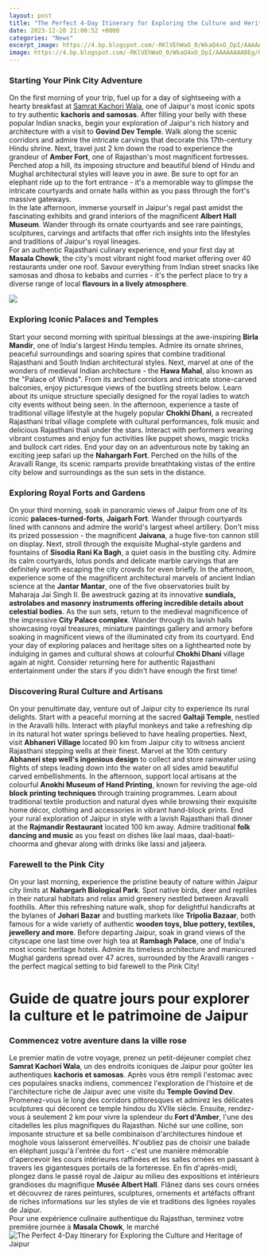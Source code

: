 ```yaml
---
layout: post
title: "The Perfect 4-Day Itinerary for Exploring the Culture and Heritage of Jaipur"
date: 2023-12-20 21:00:52 +0000
categories: "News"
excerpt_image: https://4.bp.blogspot.com/-RKlVEhWaO_0/WkaQ4xO_DpI/AAAAAAAABEg/Q1NQ-8rELBovB5PY0allOwT0p9-e4rL-wCLcBGAs/s640/Grill%2BYourBest%2BBBQ%2521.png
image: https://4.bp.blogspot.com/-RKlVEhWaO_0/WkaQ4xO_DpI/AAAAAAAABEg/Q1NQ-8rELBovB5PY0allOwT0p9-e4rL-wCLcBGAs/s640/Grill%2BYourBest%2BBBQ%2521.png
---
```


### Starting Your Pink City Adventure
On the first morning of your trip, fuel up for a day of sightseeing with a hearty breakfast at [Samrat Kachori Wala](https://thetopnews.github.io/the-best-3ds-games-updated-2023/), one of Jaipur's most iconic spots to try authentic **kachoris and samosas**. After filling your belly with these popular Indian snacks, begin your exploration of Jaipur's rich history and architecture with a visit to **Govind Dev Temple**. Walk along the scenic corridors and admire the intricate carvings that decorate this 17th-century Hindu shrine. 
Next, travel just 2 km down the road to experience the grandeur of **Amber Fort**, one of Rajasthan's most magnificent fortresses. Perched atop a hill, its imposing structure and beautiful blend of Hindu and Mughal architectural styles will leave you in awe. Be sure to opt for an elephant ride up to the fort entrance - it's a memorable way to glimpse the intricate courtyards and ornate halls within as you pass through the fort's massive gateways.   
In the late afternoon, immerse yourself in Jaipur's regal past amidst the fascinating exhibits and grand interiors of the magnificent **Albert Hall Museum**. Wander through its ornate courtyards and see rare paintings, sculptures, carvings and artifacts that offer rich insights into the lifestyles and traditions of Jaipur's royal lineages.   
For an authentic Rajasthani culinary experience, end your first day at **Masala Chowk**, the city's most vibrant night food market offering over 40 restaurants under one roof. Savour everything from Indian street snacks like samosas and dhosa to kebabs and curries - it's the perfect place to try a diverse range of local **flavours in a lively atmosphere**.

![](http://www.tripzilla.com/wp-content/uploads/2017/01/india-itineraries-1.png)
### Exploring Iconic Palaces and Temples
Start your second morning with spiritual blessings at the awe-inspiring **Birla Mandir**, one of India's largest Hindu temples. Admire its ornate shrines, peaceful surroundings and soaring spires that combine traditional Rajasthani and South Indian architectural styles. 
Next, marvel at one of the wonders of medieval Indian architecture - the **Hawa Mahal**, also known as the "Palace of Winds". From its arched corridors and intricate stone-carved balconies, enjoy picturesque views of the bustling streets below. Learn about its unique structure specially designed for the royal ladies to watch city events without being seen.
In the afternoon, experience a taste of traditional village lifestyle at the hugely popular **Chokhi Dhani**, a recreated Rajasthani tribal village complete with cultural performances, folk music and delicious Rajasthani thali under the stars. Interact with performers wearing vibrant costumes and enjoy fun activities like puppet shows, magic tricks and bullock cart rides. 
End your day on an adventurous note by taking an exciting jeep safari up the **Nahargarh Fort**. Perched on the hills of the Aravalli Range, its scenic ramparts provide breathtaking vistas of the entire city below and surroundings as the sun sets in the distance.
### Exploring Royal Forts and Gardens  
On your third morning, soak in panoramic views of Jaipur from one of its iconic **palaces-turned-forts**, **Jaigarh Fort**. Wander through courtyards lined with cannons and admire the world's largest wheel artillery. Don't miss its prized possession - the magnificent **Jaivana**, a huge five-ton cannon still on display. 
Next, stroll through the exquisite Mughal-style gardens and fountains of **Sisodia Rani Ka Bagh**, a quiet oasis in the bustling city. Admire its calm courtyards, lotus ponds and delicate marble carvings that are definitely worth escaping the city crowds for even briefly. 
In the afternoon, experience some of the magnificent architectural marvels of ancient Indian science at the **Jantar Mantar**, one of the five observatories built by Maharaja Jai Singh II. Be awestruck gazing at its innovative **sundials, astrolabes and masonry instruments offering incredible details about celestial bodies**. 
As the sun sets, return to the medieval magnificence of the impressive **City Palace complex**. Wander through its lavish halls showcasing royal treasures, miniature paintings gallery and armory before soaking in magnificent views of the illuminated city from its courtyard. 
End your day of exploring palaces and heritage sites on a lighthearted note by indulging in games and cultural shows at colourful **Chokhi Dhani** village again at night. Consider returning here for authentic Rajasthani entertainment under the stars if you didn't have enough the first time!
### Discovering Rural Culture and Artisans
On your penultimate day, venture out of Jaipur city to experience its rural delights. Start with a peaceful morning at the sacred **Galtaji Temple**, nestled in the Aravalli hills. Interact with playful monkeys and take a refreshing dip in its natural hot water springs believed to have healing properties. 
Next, visit **Abhaneri Village** located 90 km from Jaipur city to witness ancient Rajasthani stepping wells at their finest. Marvel at the 10th century **Abhaneri step well's ingenious design** to collect and store rainwater using flights of steps leading down into the water on all sides amid beautiful carved embellishments. 
In the afternoon, support local artisans at the colourful **Anokhi Museum of Hand Printing**, known for reviving the age-old **block printing techniques** through training programmes. Learn about traditional textile production and natural dyes while browsing their exquisite home décor, clothing and accessories in vibrant hand-block prints.
End your rural exploration of Jaipur in style with a lavish Rajasthani thali dinner at the **Rajmandir Restaurant** located 100 km away. Admire traditional **folk dancing and music** as you feast on dishes like laal maas, daal-baati-choorma and ghevar along with drinks like lassi and jaljeera.
### Farewell to the Pink City
On your last morning, experience the pristine beauty of nature within Jaipur city limits at **Nahargarh Biological Park**. Spot native birds, deer and reptiles in their natural habitats and relax amid greenery nestled between Aravalli foothills. 
After this refreshing nature walk, shop for delightful handicrafts at the bylanes of **Johari Bazar** and bustling markets like **Tripolia Bazaar**, both famous for a wide variety of authentic **wooden toys, blue pottery, textiles, jewellery and more**.
Before departing Jaipur, soak in grand views of the cityscape one last time over high tea at **Rambagh Palace**, one of India's most iconic heritage hotels. Admire its timeless architecture and manicured Mughal gardens spread over 47 acres, surrounded by the Aravalli ranges - the perfect magical setting to bid farewell to the Pink City!
# Guide de quatre jours pour explorer la culture et le patrimoine de Jaipur
### Commencez votre aventure dans la ville rose
Le premier matin de votre voyage, prenez un petit-déjeuner complet chez **Samrat Kachori Wala**, un des endroits iconiques de Jaipur pour goûter les authentiques **kachoris et samosas**. Après vous être rempli l'estomac avec ces populaires snacks indiens, commencez l'exploration de l'histoire et de l'architecture riche de Jaipur avec une visite du **Temple Govind Dev**. Promenez-vous le long des corridors pittoresques et admirez les délicates sculptures qui décorent ce temple hindou du XVIIe siècle. 
Ensuite, rendez-vous à seulement 2 km pour vivre la splendeur du **Fort d'Amber**, l'une des citadelles les plus magnifiques du Rajasthan. Niché sur une colline, son imposante structure et sa belle combinaison d'architectures hindoue et moghole vous laisseront émerveillés. N'oubliez pas de choisir une balade en éléphant jusqu'à l'entrée du fort - c'est une manière mémorable d'apercevoir les cours intérieures raffinées et les salles ornées en passant à travers les gigantesques portails de la forteresse.
En fin d'après-midi, plongez dans le passé royal de Jaipur au milieu des expositions et intérieurs grandioses du magnifique **Musée Albert Hall**. Flânez dans ses cours ornées et découvrez de rares peintures, sculptures, ornements et artéfacts offrant de riches informations sur les styles de vie et traditions des lignées royales de Jaipur.  
Pour une expérience culinaire authentique du Rajasthan, terminez votre première journée à **Masala Chowk**, le marché
![The Perfect 4-Day Itinerary for Exploring the Culture and Heritage of Jaipur](https://4.bp.blogspot.com/-RKlVEhWaO_0/WkaQ4xO_DpI/AAAAAAAABEg/Q1NQ-8rELBovB5PY0allOwT0p9-e4rL-wCLcBGAs/s640/Grill%2BYourBest%2BBBQ%2521.png)